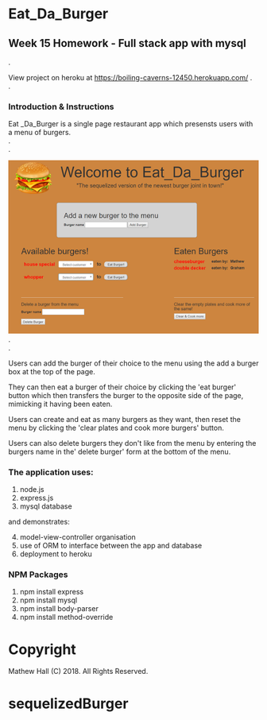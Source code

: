 # Eat_Da_Burger 
## Week 15 Homework - Full stack app with mysql
.

View project on heroku at https://boiling-caverns-12450.herokuapp.com/
.    
.    

### Introduction & Instructions ###

Eat _Da_Burger is a single page restaurant app which presensts users with a menu of burgers.   
.  
.  


![](public/assets/images/burgerapp.png)
.  
.  


Users can add the burger of their choice to the menu using the add a burger box at the top of the page.  
  
They can then eat a burger of their choice by clicking the 'eat burger' button which then transfers the burger to the opposite side of the page, mimicking it having been eaten.  
   
Users can create and eat as many burgers as they want, then reset the menu by clicking the 'clear plates and cook more burgers' button.   
  
Users can also delete burgers they don't like from the menu by entering the burgers name in the' delete burger' form at the bottom of the menu.    

### The application uses: ###
  
1. node.js
2. express.js
3. mysql database

and demonstrates:
  
4. model-view-controller organisation
5. use of ORM to interface between the app and database
6. deployment to heroku
 
### NPM Packages ###

1. npm install express 
2. npm install mysql
3. npm install body-parser
4. npm install method-override

# Copyright

Mathew Hall (C) 2018. All Rights Reserved.
  

# sequelizedBurger
